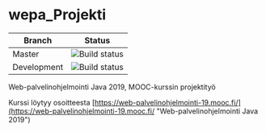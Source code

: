 # wepa_Projekti  

| Branch        | Status        |
| ------------- |:-------------:|
| Master      | ![Build status](https://travis-ci.org/PhanaThor/wepa_Projekti.svg?branch=master "Build status") |
| Development      | ![Build status](https://travis-ci.org/PhanaThor/wepa_Projekti.svg?branch=development "Build status") |


Web-palvelinohjelmointi Java 2019, MOOC-kurssin projektityö  

Kurssi löytyy osoitteesta [https://web-palvelinohjelmointi-19.mooc.fi/](https://web-palvelinohjelmointi-19.mooc.fi/ "Web-palvelinohjelmointi Java 2019")
